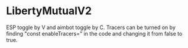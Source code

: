 # LibertyMutualV2
ESP toggle by V and aimbot toggle by C.
Tracers can be turned on by finding "const enableTracers=" in the code and changing it from false to true.
